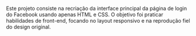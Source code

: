 Este projeto consiste na recriação da interface principal da página de login do Facebook usando apenas HTML e CSS. O objetivo foi praticar habilidades de front-end, focando no layout responsivo e na reprodução fiel do design original.
